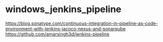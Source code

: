 # windows_jenkins_pipeline
https://blog.sonatype.com/continuous-integration-in-pipeline-as-code-environment-with-jenkins-jacoco-nexus-and-sonarqube
https://github.com/amarsingh3d/jenkins-pipeline
